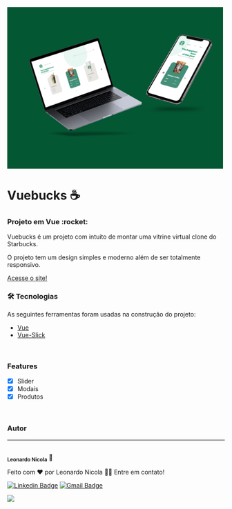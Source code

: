<img src="./src/assets/vuebucksmockup.jpeg" width="500px"/>

# Vuebucks :coffee:	

<h3>Projeto em Vue :rocket:	</h3>
<p>Vuebucks é um projeto com intuito de montar uma vitrine virtual clone do Starbucks.</p>
<p>O projeto tem um design simples e moderno além de ser totalmente responsivo.</p>
<a href="https://vuebucks.vercel.app/">Acesse o site!</a>
</br>

### 🛠 Tecnologias

As seguintes ferramentas foram usadas na construção do projeto:

- [Vue](https://vuejs.org/)
- [Vue-Slick](https://github.com/staskjs/vue-slick)
</br>

### Features

- [x] Slider
- [x] Modais
- [x] Produtos

</br>

### Autor
---

 <img src="https://avatars.githubusercontent.com/u/85263860?v=4" width="200px;" alt=""/>
 <br />
 <sub><b>Leonardo Nicola</b></sub></a> 🚀


Feito com ❤️ por Leonardo Nicola 👋🏽 Entre em contato!

[![Linkedin Badge](https://img.shields.io/badge/-Leonardo-blue?style=flat-square&logo=Linkedin&logoColor=white&link=https://www.linkedin.com/in/leonardonicola/)](https://www.linkedin.com/in/leonardonicola/) 
[![Gmail Badge](https://img.shields.io/badge/-leonardonicolares@gmail.com-c14438?style=flat-square&logo=Gmail&logoColor=white&link=mailto:leonardonicolares@gmail.com)](mailto:leonardonicolares@gmail.com)

<img src="https://img.shields.io/github/license/schmittzz/vuebucks"/>
